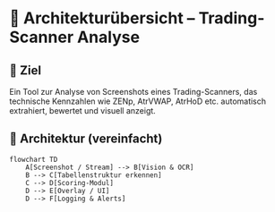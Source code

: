 # 🧠 Architekturübersicht – Trading-Scanner Analyse

## 🎯 Ziel

Ein Tool zur Analyse von Screenshots eines Trading-Scanners, das technische Kennzahlen wie ZENp, AtrVWAP, AtrHoD etc. automatisch extrahiert, bewertet und visuell anzeigt.

## 📐 Architektur (vereinfacht)

```mermaid
flowchart TD
    A[Screenshot / Stream] --> B[Vision & OCR]
    B --> C[Tabellenstruktur erkennen]
    C --> D[Scoring-Modul]
    D --> E[Overlay / UI]
    D --> F[Logging & Alerts]
```
